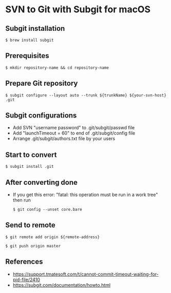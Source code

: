 # SVN to Git with Subgit for macOS

## Subgit installation
```$ brew install subgit```

## Prerequisites
```$ mkdir repository-name && cd repository-name```

## Prepare Git repository
```$ subgit configure --layout auto --trunk ${trunkName} ${your-svn-host} .git```

## Subgit configurations
- Add SVN "username password" to .git/subgit/passwd file
- Add "launchTimeout = 60" to end of .git/subgit/config file
- Arrange .git/subgit/authors.txt file by your users

## Start to convert
```$ subgit install .git```

## After converting done
- If you get this error: "fatal: this operation must be run in a work tree" then run

	```$ git config --unset core.bare```

## Send to remote
```$ git remote add origin ${remote-address}```

```$ git push origin master```

## References
- https://support.tmatesoft.com/t/cannot-commit-timeout-waiting-for-pid-file/2410
- https://subgit.com/documentation/howto.html